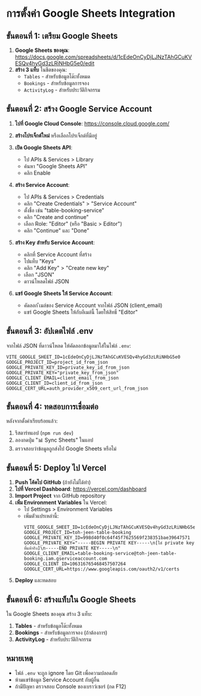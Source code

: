 # การตั้งค่า Google Sheets Integration

## ขั้นตอนที่ 1: เตรียม Google Sheets

1. **Google Sheets ของคุณ**: https://docs.google.com/spreadsheets/d/1cEdeOnCyDjLJNzTAhGCuKVESQv4hyGd3zLRiNHbG5e0/edit
2. **สร้าง 3 แท็บ** ในชีตของคุณ:
   - `Tables` - สำหรับข้อมูลโต๊ะทั้งหมด
   - `Bookings` - สำหรับข้อมูลการจอง
   - `ActivityLog` - สำหรับประวัติกิจกรรม

## ขั้นตอนที่ 2: สร้าง Google Service Account

1. **ไปที่ Google Cloud Console**: https://console.cloud.google.com/
2. **สร้างโปรเจ็กต์ใหม่** หรือเลือกโปรเจ็กต์ที่มีอยู่
3. **เปิด Google Sheets API**:
   - ไป APIs & Services > Library
   - ค้นหา "Google Sheets API"
   - คลิก Enable

4. **สร้าง Service Account**:
   - ไป APIs & Services > Credentials
   - คลิก "Create Credentials" > "Service Account"
   - ตั้งชื่อ เช่น "table-booking-service"
   - คลิก "Create and continue"
   - เลือก Role: "Editor" (หรือ "Basic > Editor")
   - คลิก "Continue" และ "Done"

5. **สร้าง Key สำหรับ Service Account**:
   - คลิกที่ Service Account ที่สร้าง
   - ไปแท็บ "Keys"
   - คลิก "Add Key" > "Create new key"
   - เลือก "JSON"
   - ดาวน์โหลดไฟล์ JSON

6. **แชร์ Google Sheets ให้ Service Account**:
   - คัดลอก ีเมล์ของ Service Account จากไฟล์ JSON (client_email)
   - แชร์ Google Sheets ให้กับอีเมล์นี้ โดยให้สิทธิ์ "Editor"

## ขั้นตอนที่ 3: อัปเดตไฟล์ .env

จากไฟล์ JSON ที่ดาวน์โหลด ให้คัดลอกข้อมูลมาใส่ในไฟล์ `.env`:

```
VITE_GOOGLE_SHEET_ID=1cEdeOnCyDjLJNzTAhGCuKVESQv4hyGd3zLRiNHbG5e0
GOOGLE_PROJECT_ID=project_id_from_json
GOOGLE_PRIVATE_KEY_ID=private_key_id_from_json
GOOGLE_PRIVATE_KEY="private_key_from_json"
GOOGLE_CLIENT_EMAIL=client_email_from_json
GOOGLE_CLIENT_ID=client_id_from_json
GOOGLE_CERT_URL=auth_provider_x509_cert_url_from_json
```

## ขั้นตอนที่ 4: ทดสอบการเชื่อมต่อ

หลังจากตั้งค่าเรียบร้อยแล้ว:
1. รีสตาร์ทแอป (`npm run dev`)
2. ลองกดปุ่ม "📊 Sync Sheets" ในแอป
3. ตรวจสอบว่าข้อมูลถูกส่งไป Google Sheets หรือไม่

## ขั้นตอนที่ 5: Deploy ไป Vercel

1. **Push โค้ดไป GitHub** (ถ้ายังไม่ได้ทำ)
2. **ไปที่ Vercel Dashboard**: https://vercel.com/dashboard
3. **Import Project** จาก GitHub repository
4. **เพิ่ม Environment Variables** ใน Vercel:
   - ไป Settings > Environment Variables
   - เพิ่มตัวแปรเหล่านี้:
     ```
     VITE_GOOGLE_SHEET_ID=1cEdeOnCyDjLJNzTAhGCuKVESQv4hyGd3zLRiNHbG5e0
     GOOGLE_PROJECT_ID=toh-jeen-table-booking
     GOOGLE_PRIVATE_KEY_ID=998d40f0c64f45f7625569f238351bae39647571
     GOOGLE_PRIVATE_KEY="-----BEGIN PRIVATE KEY-----\n[ใส่ private key ที่แท้จริง]\n-----END PRIVATE KEY-----\n"
     GOOGLE_CLIENT_EMAIL=table-booking-service@toh-jeen-table-booking.iam.gserviceaccount.com
     GOOGLE_CLIENT_ID=106316765468457507264
     GOOGLE_CERT_URL=https://www.googleapis.com/oauth2/v1/certs
     ```
5. **Deploy** และทดสอบ

## ขั้นตอนที่ 6: สร้างแท็บใน Google Sheets

ใน Google Sheets ของคุณ สร้าง 3 แท็บ:
1. **Tables** - สำหรับข้อมูลโต๊ะทั้งหมด
2. **Bookings** - สำหรับข้อมูลการจอง (ถ้าต้องการ)
3. **ActivityLog** - สำหรับประวัติกิจกรรม

## หมายเหตุ
- ไฟล์ `.env` จะถูก ignore โดย Git เพื่อความปลอดภัย
- ห้ามแชร์ข้อมูล Service Account กับผู้อื่น
- ถ้ามีปัญหา ตรวจสอบ Console ของเบราว์เซอร์ (กด F12)
